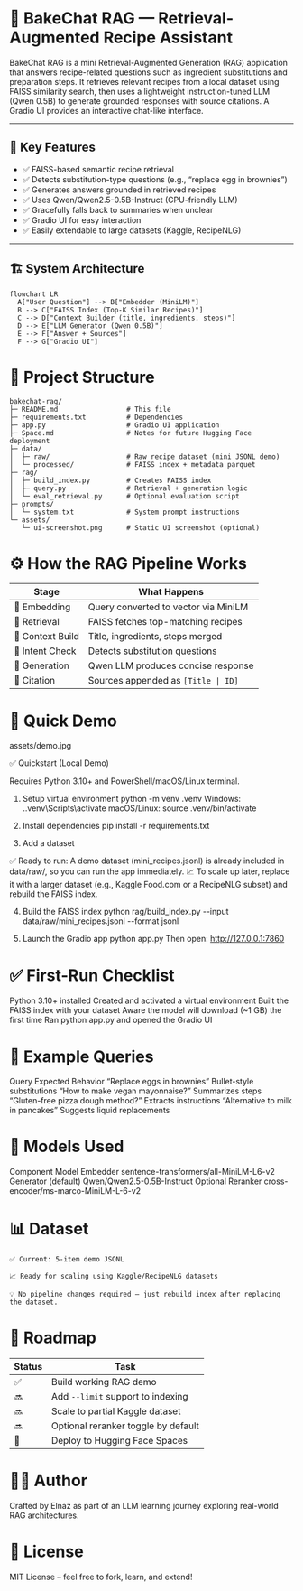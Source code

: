# 🍞 BakeChat RAG — Retrieval-Augmented Recipe Assistant

BakeChat RAG is a mini Retrieval-Augmented Generation (RAG) application that answers recipe-related questions such as ingredient substitutions and preparation steps. It retrieves relevant recipes from a local dataset using FAISS similarity search, then uses a lightweight instruction-tuned LLM (Qwen 0.5B) to generate grounded responses with source citations. A Gradio UI provides an interactive chat-like interface.

---

## 🚀 Key Features

- ✅ FAISS-based semantic recipe retrieval  
- ✅ Detects substitution-type questions (e.g., “replace egg in brownies”)  
- ✅ Generates answers grounded in retrieved recipes  
- ✅ Uses Qwen/Qwen2.5-0.5B-Instruct (CPU-friendly LLM)  
- ✅ Gracefully falls back to summaries when unclear  
- ✅ Gradio UI for easy interaction  
- ✅ Easily extendable to large datasets (Kaggle, RecipeNLG)

---

## 🏗️ System Architecture
```mermaid
flowchart LR
  A["User Question"] --> B["Embedder (MiniLM)"]
  B --> C["FAISS Index (Top-K Similar Recipes)"]
  C --> D["Context Builder (title, ingredients, steps)"]
  D --> E["LLM Generator (Qwen 0.5B)"]
  E --> F["Answer + Sources"]
  F --> G["Gradio UI"]
```



# 📂 Project Structure    
```text
bakechat-rag/
├─ README.md                 # This file
├─ requirements.txt          # Dependencies
├─ app.py                    # Gradio UI application
├─ Space.md                  # Notes for future Hugging Face deployment
├─ data/
│  ├─ raw/                   # Raw recipe dataset (mini JSONL demo)
│  └─ processed/             # FAISS index + metadata parquet
├─ rag/
│  ├─ build_index.py         # Creates FAISS index
│  ├─ query.py               # Retrieval + generation logic
│  └─ eval_retrieval.py      # Optional evaluation script
├─ prompts/
│  └─ system.txt             # System prompt instructions
└─ assets/
   └─ ui-screenshot.png      # Static UI screenshot (optional)
```



# ⚙️ How the RAG Pipeline Works
| Stage            | What Happens                         |
| ---------------- | ------------------------------------ |
| 🔹 Embedding     | Query converted to vector via MiniLM |
| 🔹 Retrieval     | FAISS fetches top-matching recipes   |
| 🔹 Context Build | Title, ingredients, steps merged     |
| 🔹 Intent Check  | Detects substitution questions       |
| 🔹 Generation    | Qwen LLM produces concise response   |
| 🔹 Citation      | Sources appended as `[Title \| ID]`  |


# 🎥 Quick Demo
assets/demo.jpg

✅ Quickstart (Local Demo)

Requires Python 3.10+ and PowerShell/macOS/Linux terminal.

1) Setup virtual environment
python -m venv .venv
Windows:
.\.venv\Scripts\activate
macOS/Linux:
source .venv/bin/activate

2) Install dependencies
pip install -r requirements.txt

3) Add a dataset

✅ Ready to run: A demo dataset (mini_recipes.jsonl) is already included in data/raw/, so you can run the app immediately.
📈 To scale up later, replace it with a larger dataset (e.g., Kaggle Food.com or a RecipeNLG subset) and rebuild the FAISS index.

4) Build the FAISS index
python rag/build_index.py --input data/raw/mini_recipes.jsonl --format jsonl

5) Launch the Gradio app
python app.py
Then open: http://127.0.0.1:7860

# ✅ First-Run Checklist
Python 3.10+ installed
Created and activated a virtual environment
Built the FAISS index with your dataset
Aware the model will download (~1 GB) the first time
Ran python app.py and opened the Gradio UI

# 💬 Example Queries
Query	Expected Behavior
“Replace eggs in brownies”	Bullet-style substitutions
“How to make vegan mayonnaise?”	Summarizes steps
“Gluten-free pizza dough method?”	Extracts instructions
“Alternative to milk in pancakes”	Suggests liquid replacements


# 🧠 Models Used
Component	Model
Embedder	sentence-transformers/all-MiniLM-L6-v2
Generator (default)	Qwen/Qwen2.5-0.5B-Instruct
Optional Reranker	cross-encoder/ms-marco-MiniLM-L-6-v2


# 📊 Dataset

    ✅ Current: 5-item demo JSONL

    📈 Ready for scaling using Kaggle/RecipeNLG datasets

    💡 No pipeline changes required — just rebuild index after replacing the dataset.


# 📅 Roadmap
| Status | Task                                |
| ------ | ----------------------------------- |
| ✅     | Build working RAG demo              |
| 🔜     | Add `--limit` support to indexing   |
| 🔜     | Scale to partial Kaggle dataset     |
| 🔜     | Optional reranker toggle by default |
| 🚀     | Deploy to Hugging Face Spaces       |


# 👩‍💻 Author

Crafted by Elnaz as part of an LLM learning journey exploring real-world RAG architectures.

# 📄 License

MIT License – feel free to fork, learn, and extend!